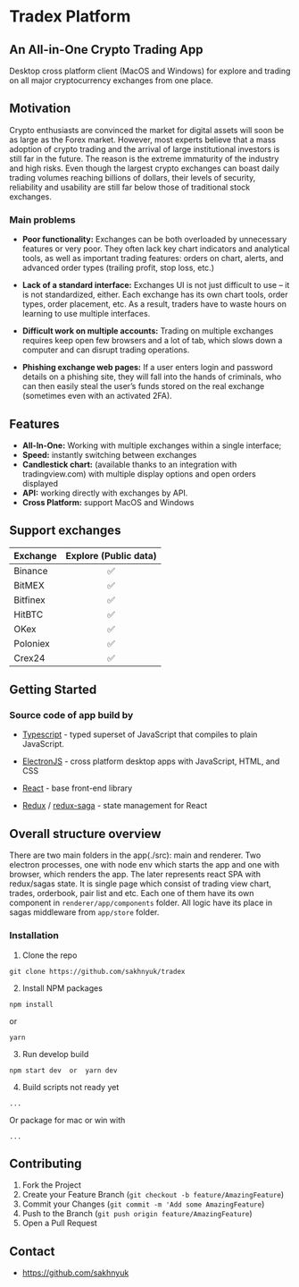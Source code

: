 # Tradex Platform

## An All-in-One Crypto Trading App

Desktop cross platform client (MacOS and Windows) for explore and trading on all major cryptocurrency exchanges from one place.

## Motivation

Crypto enthusiasts are convinced the market for digital assets will soon be as large as the Forex market. However, most experts believe that a mass adoption of crypto trading and the arrival of large institutional investors is still far in the future. The reason is the extreme immaturity of the industry and high risks. Even though the largest crypto exchanges can boast daily trading volumes reaching billions of dollars, their levels of security, reliability and usability are still far below those of traditional stock exchanges.

### Main problems

- **Poor functionality:** Exchanges can be both overloaded by unnecessary features or very poor. They often lack key chart indicators and analytical tools, as well as important trading features: orders on chart, alerts, and advanced order types (trailing profit, stop loss, etc.)

- **Lack of a standard interface:** Exchanges UI is not just difficult to use – it is not standardized, either. Each exchange has its own chart tools, order types, order placement, etc. As a result, traders have to waste hours on learning to use multiple interfaces.

- **Difficult work on multiple accounts:** Trading on multiple exchanges requires keep open few browsers and a lot of tab, which slows down a computer and can disrupt trading operations.

- **Phishing exchange web pages:** If a user enters login and password details on a phishing site, they will fall into the hands of criminals, who can then easily steal the user’s funds stored on the real exchange (sometimes even with an activated 2FA).

## Features

- **All-In-One:** Working with multiple exchanges within a single interface;
- **Speed:** instantly switching between exchanges
- **Candlestick chart:** (available thanks to an integration with tradingview.com) with multiple display options and open orders displayed
- **API:** working directly with exchanges by API.
- **Cross Platform:** support MacOS and Windows

## Support exchanges

| Exchange | Explore (Public data) |
| -------- | :-------------------: |
| Binance  |          ✅           |
| BitMEX   |          ✅           |
| Bitfinex |          ✅           |
| HitBTC   |          ✅           |
| OKex     |          ✅           |
| Poloniex |          ✅           |
| Crex24   |          ✅           |

## Getting Started

### Source code of app build by

- [Typescript](https://www.typescriptlang.org/) - typed superset of JavaScript that compiles to plain JavaScript.

- [ElectronJS](https://electronjs.org/) - cross platform desktop apps with JavaScript, HTML, and CSS

- [React](https://reactjs.org/) - base front-end library

- [Redux](https://redux.js.org/) / [redux-saga](https://github.com/redux-saga/redux-saga) - state management for React

## Overall structure overview

There are two main folders in the app(./src): main and renderer. Two electron processes, one with node env which starts the app and one with browser, which renders the app. The later represents react SPA with redux/sagas state. It is single page which consist of trading view chart, trades, orderbook, pair list and etc. Each one of them have its own component in `renderer/app/components` folder. All logic have its place in sagas middleware from `app/store` folder.

### Installation

1. Clone the repo

```
git clone https://github.com/sakhnyuk/tradex
```

2. Install NPM packages

```
npm install
```

or

```
yarn
```

3. Run develop build

```
npm start dev  or  yarn dev
```

4. Build scripts not ready yet

```
...
```

Or package for mac or win with

```
...
```

## Contributing

1. Fork the Project
2. Create your Feature Branch (`git checkout -b feature/AmazingFeature`)
3. Commit your Changes (`git commit -m 'Add some AmazingFeature`)
4. Push to the Branch (`git push origin feature/AmazingFeature`)
5. Open a Pull Request

## Contact

- https://github.com/sakhnyuk

